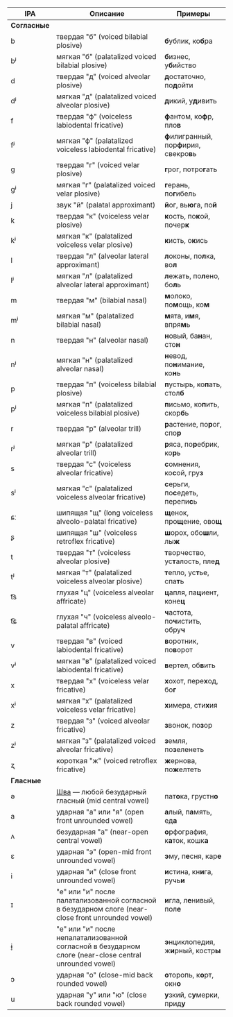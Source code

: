 IPA           | Описание                                                                                              | Примеры
--------------|-------------------------------------------------------------------------------------------------------|--------------------------------------------
**Согласные** |                                                                                                       |
b             | твердая "б" (voiced bilabial plosive)                                                                 | **б**ублик, ко**б**ра
bʲ            | мягкая "б" (palatalized voiced bilabial plosive)                                                      | **б**изнес, у**б**ийство
d             | твердая "д" (voiced alveolar plosive)                                                                 | **д**остаточно, по**д**ойти
dʲ            | мягкая "д" (palatalized voiced alveolar plosive)                                                      | **д**икий, у**д**ивить
f             | твердая "ф" (voiceless labiodental fricative)                                                         | **ф**антом, ко**ф**р, пло**в**
fʲ            | мягкая "ф" (palatalized voiceless labiodental fricative)                                              | **ф**илигранный, пор**ф**ирия, свекро**в**ь
g             | твердая "г" (voiced velar plosive)                                                                    | **г**рог, потро**г**ать
ɡʲ            | мягкая "г" (palatalized voiced velar plosive)                                                         | **г**ерань, по**г**ибель
j             | звук "й" (palatal approximant)                                                                        | **й**ог, вь**ю**га, по**й**
k             | твердая "к" (voiceless velar plosive)                                                                 | **к**ость, по**к**ой, почер**к**
kʲ            | мягкая "к" (palatalized voiceless velar plosive)                                                      | **к**исть, о**к**ись
l             | твердая "л" (alveolar lateral approximant)                                                            | **л**оконы, по**л**ка, во**л**
lʲ            | мягкая "л" (palatalized alveolar lateral approximant)                                                 | **л**ежать, по**л**ено, бо**л**ь
m             | твердая "м" (bilabial nasal)                                                                          | **м**олоко, по**м**ощь, ко**м**
mʲ            | мягкая "м" (palatalized bilabial nasal)                                                               | **м**ята, и**м**я, впря**м**ь
n             | твердая "н" (alveolar nasal)                                                                          | **н**овый, ба**н**ан, сто**н**
nʲ            | мягкая "н" (palatalized alveolar nasal)                                                               | **н**евод, по**н**имание, ко**н**ь
p             | твердая "п" (voiceless bilabial plosive)                                                              | **п**устырь, ко**п**ать, стол**б**
pʲ            | мягкая "п" (palatalized voiceless bilabial plosive)                                                   | **п**исьмо, ко**п**ить, скор**б**ь
r             | твердая "р" (alveolar trill)                                                                          | **р**астение, по**р**ог, спо**р**
rʲ            | мягкая "р" (palatalized alveolar trill)                                                               | **р**яса, по**р**ебрик, ко**р**ь
s             | твердая "с" (voiceless alveolar fricative)                                                            | **с**омнения, ко**с**ой, гру**з**
sʲ            | мягкая "с" (palatalized voiceless alveolar fricative)                                                 | **с**ерьги, по**с**едеть, перепи**с**ь
ɕː            | шипящая "щ" (long voiceless alveolo-palatal fricative)                                                | **щ**енок, про**щ**ение, ово**щ**
ʂ             | шипящая "ш" (voiceless retroflex fricative)                                                           | **ш**орох, обо**ш**ли, лы**ж**
t             | твердая "т" (voiceless alveolar plosive)                                                              | **т**ворчество, ус**т**алость, пле**д**
tʲ            | мягкая "т" (palatalized voiceless alveolar plosive)                                                   | **т**епло, ус**т**ье, спа**т**ь
t͡s            | глухая "ц" (voiceless alveolar affricate)                                                             | **ц**апля, па**ц**иент, коне**ц**
t͡ɕ            | глухая "ч" (voiceless alveolo-palatal affricate)                                                      | **ч**астота, по**ч**истить, обру**ч**
v             | твердая "в" (voiced labiodental fricative)                                                            | **в**оротник, по**в**орот
vʲ            | мягкая "в" (palatalized voiced labiodental fricative)                                                 | **в**ертел, об**в**ить
x             | твердая "х" (voiceless velar fricative)                                                               | **х**охот, пере**х**од, бо**г**
xʲ            | мягкая "х" (palatalized voiceless velar fricative)                                                    | **х**имера, сти**х**ия
z             | твердая "з" (voiced alveolar fricative)                                                               | **з**вонок, по**з**ор
zʲ            | мягкая "з" (palatalized voiced alveolar fricative)                                                    | **з**емля, по**з**еленеть
ʐ             | короткая "ж" (voiced retroflex fricative)                                                             | **ж**ернова, по**ж**елтеть
**Гласные**   |                                                                                                       |
ə             | [Шва](https://en.wikipedia.org/wiki/Schwa) — любой безударный гласный (mid central vowel)             | пат**о**ка, грустн**о**
a             | ударная "а" или "я" (open front unrounded vowel)                                                      | **а**лый, п**а**мять, ед**а**
ʌ             | безударная "а" (near-open central vowel)                                                              | **о**рфография, к**а**ток, кошк**а**
ɛ             | ударная "э" (open-mid front unrounded vowel)                                                          | **э**му, п**е**сня, кар**е**
i             | ударная "и" (close front unrounded vowel)                                                             | **и**стина, кн**и**га, ручь**и**
ɪ             | "е" или "и" после палатализованной согласной в безударном слоге (near-close front unrounded vowel)    | **и**гла, л**е**нивый, пол**е**
ɨ̞             | "е" или "и" после непалатализованной согласной в безударном слоге (near-close central unrounded vowel)| **э**нциклопедия, ж**и**рный, костр**ы**
ɔ             | ударная "о" (close-mid back rounded vowel)                                                            | **о**торопь, к**о**рт, окн**о**
u             | ударная "у" или "ю" (close back rounded vowel)                                                        | **у**зкий, с**у**мерки, прид**у**
